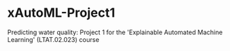 # xAutoML-Project1
Predicting water quality: Project 1 for the 'Explainable Automated Machine Learning' (LTAT.02.023) course
